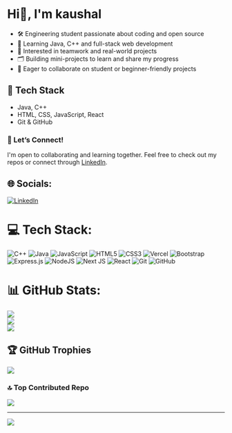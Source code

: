 # Hi👋, I'm kaushal

- 🛠️ Engineering student passionate about coding and open source
- 🌱 Learning Java, C++ and full-stack web development
- 👀 Interested in teamwork and real-world projects
- 🗂️ Building mini-projects to learn and share my progress
- 🤝 Eager to collaborate on student or beginner-friendly projects

## 🧰 Tech Stack
- Java, C++
- HTML, CSS, JavaScript, React
- Git & GitHub

### 🤝 Let’s Connect!
I'm open to collaborating and learning together. Feel free to check out my repos or connect through [LinkedIn](linkedin.com/in/mern-kaushal-pandey).


## 🌐 Socials:
[![LinkedIn](https://img.shields.io/badge/LinkedIn-%230077B5.svg?logo=linkedin&logoColor=white)](https://linkedin.com/in/linkedin.com/in/mern-kaushal-pandey) 

# 💻 Tech Stack:
![C++](https://img.shields.io/badge/c++-%2300599C.svg?style=for-the-badge&logo=c%2B%2B&logoColor=white) ![Java](https://img.shields.io/badge/java-%23ED8B00.svg?style=for-the-badge&logo=openjdk&logoColor=white) ![JavaScript](https://img.shields.io/badge/javascript-%23323330.svg?style=for-the-badge&logo=javascript&logoColor=%23F7DF1E) ![HTML5](https://img.shields.io/badge/html5-%23E34F26.svg?style=for-the-badge&logo=html5&logoColor=white) ![CSS3](https://img.shields.io/badge/css3-%231572B6.svg?style=for-the-badge&logo=css3&logoColor=white) ![Vercel](https://img.shields.io/badge/vercel-%23000000.svg?style=for-the-badge&logo=vercel&logoColor=white) ![Bootstrap](https://img.shields.io/badge/bootstrap-%238511FA.svg?style=for-the-badge&logo=bootstrap&logoColor=white) ![Express.js](https://img.shields.io/badge/express.js-%23404d59.svg?style=for-the-badge&logo=express&logoColor=%2361DAFB) ![NodeJS](https://img.shields.io/badge/node.js-6DA55F?style=for-the-badge&logo=node.js&logoColor=white) ![Next JS](https://img.shields.io/badge/Next-black?style=for-the-badge&logo=next.js&logoColor=white) ![React](https://img.shields.io/badge/react-%2320232a.svg?style=for-the-badge&logo=react&logoColor=%2361DAFB) ![Git](https://img.shields.io/badge/git-%23F05033.svg?style=for-the-badge&logo=git&logoColor=white) ![GitHub](https://img.shields.io/badge/github-%23121011.svg?style=for-the-badge&logo=github&logoColor=white)
# 📊 GitHub Stats:
![](https://github-readme-stats.vercel.app/api?username=kaushal02003&theme=dark&hide_border=false&include_all_commits=false&count_private=false)<br/>
![](https://nirzak-streak-stats.vercel.app/?user=kaushal02003&theme=dark&hide_border=false)<br/>
![](https://github-readme-stats.vercel.app/api/top-langs/?username=kaushal02003&theme=dark&hide_border=false&include_all_commits=false&count_private=false&layout=compact)

## 🏆 GitHub Trophies
![](https://github-profile-trophy.vercel.app/?username=kaushal02003&theme=radical&no-frame=true&no-bg=false&margin-w=4)

### 🔝 Top Contributed Repo
![](https://github-contributor-stats.vercel.app/api?username=kaushal02003&limit=5&theme=dark&combine_all_yearly_contributions=true)

---
[![](https://visitcount.itsvg.in/api?id=kaushal02003&icon=0&color=0)](https://visitcount.itsvg.in)

<!-- Proudly created with GPRM ( https://gprm.itsvg.in ) -->
